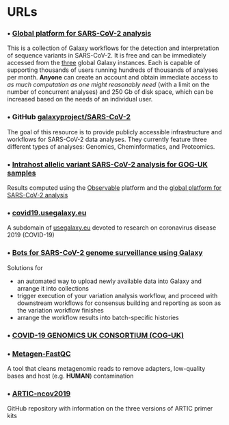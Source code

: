 # URLs

### • [Global platform for SARS-CoV-2 analysis][1]
This is a collection of Galaxy workflows for the detection and interpretation of sequence
variants in SARS-CoV-2. It is free and can be immediately accessed from the [three][6] global
Galaxy instances. Each is capable of supporting thousands of users running hundreds of
thousands of analyses per month. **Anyone** can create an account and obtain immediate access
to _as much computation as one might reasonably need_ (with a limit on the number of
concurrent analyses) and 250 Gb of disk space, which can be increased based on the needs
of an individual user.

### • GitHub [galaxyproject/SARS-CoV-2][2]
The goal of this resource is to provide publicly accessible infrastructure and workflows
for SARS-CoV-2 data analyses. They currently feature three different types of analyses: Genomics,
Cheminformatics, and Proteomics.
### • [Intrahost allelic variant SARS-CoV-2 analysis for GOG-UK samples][4]
Results computed using the [Observable][3] platform and the [global platform for SARS-CoV-2 analysis][5]

### • [covid19.usegalaxy.eu][7]
A subdomain of [usegalaxy.eu][8] devoted to research on coronavirus disease 2019 (COVID-19)

### • [Bots for SARS-CoV-2 genome surveillance using Galaxy][9]
Solutions for
- an automated way to upload newly available data into Galaxy and arrange it into collections
- trigger execution of your variation analysis workflow, and proceed with downstream workflows
for consensus building and reporting as soon as the variation workflow finishes
- arrange the workflow results into batch-specific histories

### • [COVID-19 GENOMICS UK CONSORTIUM (COG-UK)][10]

### • [Metagen-FastQC][11]
A tool that cleans metagenomic reads to remove adapters, low-quality bases and host
(e.g. **HUMAN**) contamination

### • [ARTIC-ncov2019][12]
GitHub repository with information on the three versions of ARTIC primer kits

[1]: https://covid19.galaxyproject.org/genomics/global_platform/#global-platform-for-sars-cov-2-analysis
[2]: https://github.com/galaxyproject/SARS-CoV-2
[3]: https://observablehq.com/
[4]: https://observablehq.com/@spond/sars-cov-2-cog-uk
[5]: https://covid19.galaxyproject.org/genomics/global_platform/
[6]: https://covid19.galaxyproject.org/genomics/global_platform/#run-workflows
[7]: https://covid19.usegalaxy.eu/
[8]: https://usegalaxy.eu/
[9]: https://github.com/usegalaxy-eu/ena-cog-uk-wfs
[10]: https://www.cogconsortium.uk/
[11]: https://github.com/Finn-Lab/Metagen-FastQC
[12]: https://github.com/artic-network/artic-ncov2019
